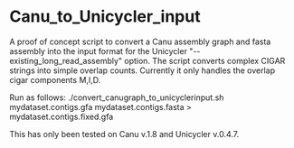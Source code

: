 # Canu_to_Unicycler_input
A proof of concept script to convert a Canu assembly graph and fasta assembly into the input format for the Unicycler "--existing_long_read_assembly" option. The script converts complex CIGAR strings into simple overlap counts. Currently it only handles the overlap cigar components M,I,D.

Run as follows:
./convert_canugraph_to_unicyclerinput.sh mydataset.contigs.gfa mydataset.contigs.fasta > mydataset.contigs.fixed.gfa

This has only been tested on Canu v.1.8 and Unicycler v.0.4.7.
